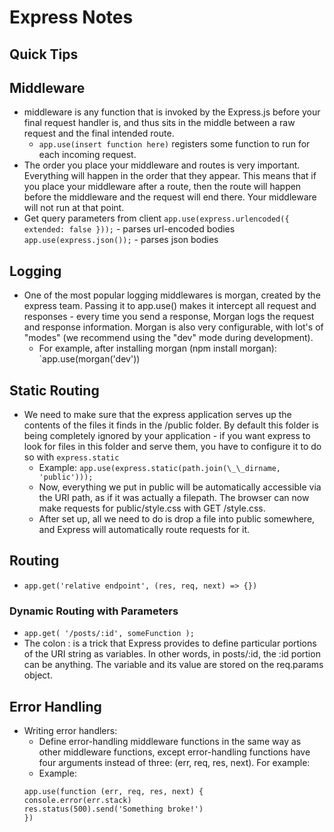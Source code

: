 # Express Notes

## Quick Tips

## Middleware

- middleware is any function that is invoked by the Express.js before your final request handler is, and thus sits in the middle between a raw request and the final intended route.
  - `app.use(insert function here)` registers some function to run for each incoming request.
- The order you place your middleware and routes is very important. Everything will happen in the order that they appear. This means that if you place your middleware after a route, then the route will happen before the middleware and the request will end there. Your middleware will not run at that point.
- Get query parameters from client
  `app.use(express.urlencoded({ extended: false }));` - parses url-encoded bodies
  `app.use(express.json());` - parses json bodies

## Logging

- One of the most popular logging middlewares is morgan, created by the express team. Passing it to app.use() makes it intercept all request and responses - every time you send a response, Morgan logs the request and response information. Morgan is also very configurable, with lot's of "modes" (we recommend using the "dev" mode during development).
  - For example, after installing morgan (npm install morgan): `app.use(morgan('dev'))

## Static Routing

- We need to make sure that the express application serves up the contents of the files it finds in the /public folder. By default this folder is being completely ignored by your application - if you want express to look for files in this folder and serve them, you have to configure it to do so with `express.static`
  - Example: `app.use(express.static(path.join(\_\_dirname, 'public')));`
  - Now, everything we put in public will be automatically accessible via the URI path, as if it was actually a filepath. The browser can now make requests for public/style.css with GET /style.css.
  - After set up, all we need to do is drop a file into public somewhere, and Express will automatically route requests for it.

## Routing

- `app.get('relative endpoint', (res, req, next) => {})`

### Dynamic Routing with Parameters

- `app.get( '/posts/:id', someFunction );`
- The colon : is a trick that Express provides to define particular portions of the URI string as variables. In other words, in posts/:id, the :id portion can be anything. The variable and its value are stored on the req.params object.

## Error Handling

- Writing error handlers:
  - Define error-handling middleware functions in the same way as other middleware functions, except error-handling functions have four arguments instead of three: (err, req, res, next). For example:
  - Example:
  ```
  app.use(function (err, req, res, next) {
  console.error(err.stack)
  res.status(500).send('Something broke!')
  })
  ```

